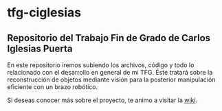 # tfg-ciglesias
## Repositorio del Trabajo Fin de Grado de Carlos Iglesias Puerta

En este repositorio iremos subiendo los archivos, código y todo lo relacionado con el desarrollo 
en general de mi TFG. Éste tratará sobre la reconstrucción de objetos mediante visión para la posterior 
manipulación eficiente con un brazo robótico.

Si deseas conocer más sobre el proyecto, te animo a visitar la [wiki](https://github.com/RoboticsURJC/tfg-ciglesias/wiki).
